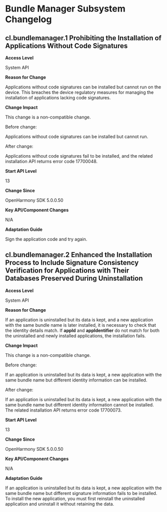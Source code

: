 # Bundle Manager Subsystem Changelog

## cl.bundlemanager.1 Prohibiting the Installation of Applications Without Code Signatures

**Access Level**

System API

**Reason for Change**

Applications without code signatures can be installed but cannot run on the device. This breaches the device regulatory measures for managing the installation of applications lacking code signatures.

**Change Impact**

This change is a non-compatible change.

Before change:

Applications without code signatures can be installed but cannot run.

After change:

Applications without code signatures fail to be installed, and the related installation API returns error code 17700048.


**Start API Level**

13

**Change Since**

OpenHarmony SDK 5.0.0.50

**Key API/Component Changes**

N/A

**Adaptation Guide**

Sign the application code and try again.

## cl.bundlemanager.2 Enhanced the Installation Process to Include Signature Consistency Verification for Applications with Their Databases Preserved During Uninstallation

**Access Level**

System API

**Reason for Change**

If an application is uninstalled but its data is kept, and a new application with the same bundle name is later installed, it is necessary to check that the identity details match. If **appId** and **appIdentifier** do not match for both the uninstalled and newly installed applications, the installation fails.

**Change Impact**

This change is a non-compatible change.

Before change:

If an application is uninstalled but its data is kept, a new application with the same bundle name but different identity information can be installed.

After change:

If an application is uninstalled but its data is kept, a new application with the same bundle name but different identity information cannot be installed. The related installation API returns error code 17700073.


**Start API Level**

13

**Change Since**

OpenHarmony SDK 5.0.0.50

**Key API/Component Changes**

N/A

**Adaptation Guide**

If an application is uninstalled but its data is kept, a new application with the same bundle name but different signature information fails to be installed. To install the new application, you must first reinstall the uninstalled application and uninstall it without retaining the data.
